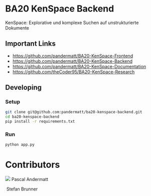 # BA20 KenSpace Backend
KenSpace: Explorative und komplexe Suchen auf unstrukturierte Dokumente

## Important Links

- https://github.com/pandermatt/BA20-KenSpace-Frontend
- https://github.com/pandermatt/BA20-KenSpace-Backend
- https://github.com/pandermatt/BA20-KenSpace-Documentation
- https://github.com/theCoder95/BA20-KenSpace-Research

## Developing

### Setup

```bash
git clone git@github.com:pandermatt/ba20-kenspace-backend.git
cd ba20-kenspace-backend
pip install -r requirements.txt
```

### Run
```bash
python app.py
```

# Contributors
![](https://avatars2.githubusercontent.com/u/20790833?s=20) Pascal Andermatt

![]() Stefan Brunner

